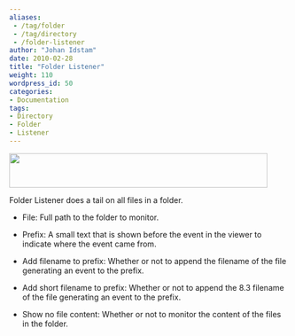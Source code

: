 ```yaml
---
aliases:
 - /tag/folder
 - /tag/directory
 - /folder-listener
author: "Johan Idstam"
date: 2010-02-28
title: "Folder Listener"
weight: 110
wordpress_id: 50
categories:
- Documentation
tags:
- Directory
- Folder
- Listener
---
```


<img class="alignnone" src="http://logview4net.com/images/logview4net/FolderListenerConfigurator.jpg" alt="" width="466" height="62" />

Folder Listener does a tail on all  files in a folder.



	
  * File: Full path to the folder to monitor.

	
  * Prefix: A small text that is shown before the event in the viewer to indicate  where the event came from.

	
  * Add filename to prefix: Whether or not to append the filename of the file generating an event to  the prefix.

	
  * Add short filename to prefix: Whether or not to append the 8.3 filename of the file generating an  event to the prefix.

	
  * Show no file content: Whether or not to monitor the content of the files in the folder.


